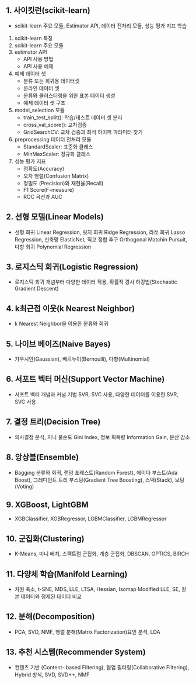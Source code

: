 ## 1. 사이킷런(scikit-learn)
  - scikit-learn 주요 모듈, Estimator API, 데이터 전처리 모듈, 성능 평가 지표 학습
1. scikit-learn 특징
2. scikit-learn 주요 모듈
3. estimator API
   - API 사용 방법
   - API 사용 예제
4. 예제 데이터 셋
   - 분류 또는 회귀용 데이터셋
   - 온라인 데이터 셋
   - 분류와 클러스터링을 위한 표본 데이터 생성
   - 예제 데이터 셋 구조
5. model_selection 모듈
   - train_test_split(): 학습/테스트 데이터 셋 분리
   - cross_val_score(): 교차검증
   - GridSearchCV: 교차 검증과 최적 하이퍼 파라미터 찾기
6. preprocessing 데이터 전처리 모듈
   - StandardScaler: 표준화 클래스
   - MinMaxScaler: 정규화 클래스
7. 성능 평가 지표
   - 정확도(Accuracy)
   - 오차 행렬(Confusion Matrix)
   - 정밀도 (Precision)와 재현율(Recall)
   - F1 Score(F-measure)
   - ROC 곡선과 AUC
## 2. 선형 모델(Linear Models)
  - 선형 회귀 Linear Regression, 릿지 회귀 Ridge Regression, 라쏘 회귀 Lasso Regression, 신축망 ElasticNet, 직교 정합 추구 Orthogonal Matchin Pursuit, 다항 회귀 Polynomial Regression
## 3. 로지스틱 회귀(Logistic Regression)
  - 로지스틱 회귀 개념부터 다양한 데이터 적용, 확률적 경사 하강법(Stochastic Gradient Descent)
## 4. k최근접 이웃(k Nearest Neighbor)
  - k Nearest Neighbor을 이용한 분류와 회귀
## 5. 나이브 베이즈(Naive Bayes)
  - 가우시안(Gaussian), 베르누이(Bernoulli), 다항(Multinomial)
## 6. 서포트 벡터 머신(Support Vector Machine)
  - 서포트 벡터 개념과 커널 기법 SVR, SVC 사용, 다양한 데이터를 이용한 SVR, SVC 사용
## 7. 결정 트리(Decision Tree)
  - 의사결정 분석, 지니 불순도 Gini Index, 정보 획득량 Information Gain, 분산 감소
## 8. 앙상블(Ensemble)
  - Bagging 분류와 회귀, 랜덤 포레스트(Random Forest), 에이다 부스트(Ada Boost), 그레디언트 트리 부스팅(Gradient Tree Boosting), 스택(Stack), 보팅(Voting)
## 9. XGBoost, LightGBM
  - XGBClassifier, XGBRegressor, LGBMClassifier, LGBMRegressor
## 10. 군집화(Clustering)
  - K-Means, 미니 배치, 스펙트럼 군집화, 계층 군집화, DBSCAN, OPTICS, BIRCH
## 11. 다양체 학습(Manifold Learning)
  - 차원 축소, t-SNE, MDS, LLE, LTSA, Hessian, Isomap Modified LLE, SE, 원본 데이터와 정제된 데이터 비교
## 12. 분해(Decomposition)
  - PCA, SVD, NMF, 행렬 분해(Matrix Factorization)요인 분석, LDA
## 13. 추천 시스템(Recommender System)
  - 컨텐츠 기반 (Content- based Filtering), 협업 필터링(Collaborative Filtering), Hybrid 방식, SVD, SVD++, NMF

